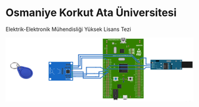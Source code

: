 
# Osmaniye Korkut Ata Üniversitesi 

Elektrik-Elektronik Mühendisliği Yüksek Lisans Tezi


![Logo](https://github.com/hckaya/yl_tez/blob/main/uygulama-2_bb%2Btag.png)
<p align="center" Test devresi>


    
